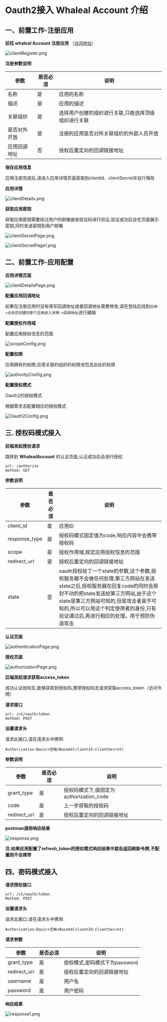 # Oauth2接入 Whaleal Account 介绍

## 一、前置工作-注册应用

__前往 **whaleal Account** 注册应用__ （[访问地址](https://account.whaleal.com)）

![clientRegister.png](../../images/whalealAccount/clientRegister.png)

__注册参数说明__

| 参数     | 是否必须 | 说明                         |
|--------|------|----------------------------|
| 名称     | 是    | 应用的名称                      |
| 描述     | 是    | 应用的描述                      |
| 关联组织   | 是    | 选择用户创建的组织进行关联,只能选择顶级组织进行关联 |
| 是否对外开放 | 是    | 注册的应用是否对所关联组织的外部人员开放       |
| 应用回调地址 | 否    | 授权后重定向的回调链接地址              |

__保存应用信息__

应用注册完成后,请进入应用详情页面获取到clientId、clientSecret并自行保存

__应用详情__

![clientDetails.png](../../images/whalealAccount/clientDetails.png)

__获取应用密钥__

获取应用密钥需要经过用户的邮箱接收验证码进行验证,验证成功后会在页面展示密钥,同时发送密钥到用户邮箱

![clientSecretPage.png](../../images/whalealAccount/clientSecretPage.png)

![clientSecretPage1.png](../../images/whalealAccount/clientSecretPage1.png)


## 二、前置工作-应用配置

__应用详情页面__

![clientDetailsPage.png](../../images/whalealAccount/clientDetailsPage.png)

__配置应用回调地址__

如果在注册应用时没有填写回调地址或者回调地址需要修改,请在登陆后找到`应用->点击您创建的那个应用进入详情->回调地址`进行编辑

__配置授权作用域__

配置应用授权信息的范围

![scopeConfig.png](../../images/whalealAccount/scopeConfig.png)

__配置权限__

应用拥有的权限,应用关联的组织的权限池包含此处的权限

![authorityConfig.png](../../images/whalealAccount/authorityConfig.png)

__配置授权模式__

Oauth2的授权模式

根据需求去配置相应的授权模式

![Oauth2Config.png](../../images/whalealAccount/Oauth2Config.png)

## 三. 授权码模式接入

__前端发起授权请求__

跳转到 __WhalealAccount__ 的认证页面,认证成功后会进行授权

```
url: /authorize
method: GET
```
__参数说明__

| 参数            | 是否必须 | 说明                                                                                                                                                                |
|---------------|------|-------------------------------------------------------------------------------------------------------------------------------------------------------------------|
| client_id     | 是    | 应用ID                                                                                                                                                              |
| response_type | 是    | 授权码模式固定值为code,响应内容中会携带授权码                                                                                                                                         |
| scope         | 是    | 授权作用域,规定应用授权信息的范围                                                                                                                                                 |
| redirect_uri  | 是    | 授权后重定向的回调链接地址                                                                                                                                                     |
| state         | 否    | oauth授权给了一个state的参数,这个参数,授权服务器不会做任何处理,第三方网站在发送state之后,授权服务器在回复code的同时会原封不动的把state发送给第三方网站,由于这个state是第三方网站可知的,但是攻击者是不可知的,所以可以用这个判定使用者的身份,只有验证通过后,再进行相应的处理。用于预防伪造攻击 |

__认证页面__

![authenticationPage.png](../../images/whalealAccount/authenticationPage.png)

__授权页面__

![authorizationPage.png](../../images/whalealAccount/authorizationPage.png)

__后端发起请求获取access_token__

成功认证授权后,能够获取到授权码,携带授权码去请求获取access_token（访问令牌）

__请求接口__

```
url: /v1/oauth/token
method: POST
```

__设置请求头__

请求此接口,请在请求头中携带:
```
Authorization:Basic+空格+Base64(clientId:clientSecret)
```

__参数说明__

| 参数           | 是否必须 | 说明                            |
|--------------|------|-------------------------------|
| grant_type   | 是    | 授权码模式下,值固定为authorization_code |
| code         | 是    | 上一步获取的授权码                     |
| redirect_uri | 是    | 授权后重定向的回调链接地址                 |

__postman调用响应结果__

![response.png](../../images/whalealAccount/response.png)

__注:如果应用配置了refresh_token的授权模式响应结果中就会返回刷新令牌,不配置则不会携带__

## 四、密码模式接入

__请求授权接口__

```
url: /v1/oauth/token
Method: POST
```

__设置请求头__

请求此接口,请在请求头中携带:
```
Authorization:Basic+空格+Base64(clientId:clientSecret)
```

__请求参数__

| 参数           | 是否必须 | 说明                  |
|--------------|------|---------------------|
| grant_type   | 是    | 授权模式,密码模式下为password |
| redirect_uri | 是    | 授权后重定向的回调链接地址       |
| username     | 是    | 用户名                 |
| password     | 是    | 用户密码                |

__响应结果__

![response1.png](../../images/whalealAccount/response1.png)








